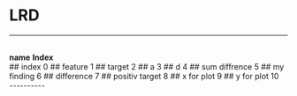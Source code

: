 # LRD
----------
<br>
<b>name</b>       <b>Index</b><br>
## index             0
## feature           1
## target            2
## a                 3
## d                 4
## sum diffrence     5
## my finding        6
## difference        7
## positiv target    8
## x for plot        9
## y for plot        10
<br>
----------
<br>
